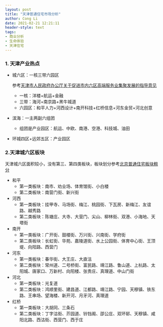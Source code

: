```yaml
---
layout: post
title: "天津普通住宅市场分析"
author: Cong Li
date: 2021-02-21 12:21:11
header-style: text
tags:
- 商业分析
- 生命体验
- 天津住宅
---
```

### 1. 天津产业热点

- 城六区：一核三带六园区

  参考[天津市人民政府办公厅关于促进市内六区高端服务业集聚发展的指导意见](http://www.tj.gov.cn/zwgk/szfwj/tjsrmzfbgt/202005/t20200519_2370602.html)

  - 一核：洋楼+航运+金融
  - 三带：海河+南京路+黑牛城道
  - 六园区：和平人力+河西设计+南开科技+红桥信息+河东金贸+河北创意

- 滨海：一主两副六组团

  - 组团是产业园区：航运、中欧、南港、空港、科技城、油田

- 环城四区+远郊五区：产业园区

### 2.天津城六区板块

天津城六区面积较小，没有第三、第四类板块，板块划分参考[北京普通住宅板块粗分](https://www.congli.pw/2021/01/11/beijing-subdistrict-diversity-exp/)

- 和平
  - 第一类板块：南市、劝业场、体育馆街、小白楼
  - 第二类板块：南营门街、新兴街
- 河西
  - 第一类板块：挂甲寺、马场街、梅江、桃园街、下瓦房、新梅江、友谊路、越秀路
  - 第二类板块：陈塘庄、大寺、大营门、尖山、柳林街、双港、小海地、天塔街
- 南开
  - 第一类板块：广开街、鼓楼街、万兴街、兴南街、学府街
  - 第二类板块：长虹街、华苑、嘉陵道街、水上公园街、体育中心街、王顶堤、向阳路、西营门
- 河东
  - 第一类板块：春华街、大王庄、大直沽
  - 第二类板块：常州道、二号桥街、富民路、靖江路、鲁山道、上杭路、太阳城、唐家口、万新村、向阳楼、张贵庄、真理道、中山门街
- 河北
  - 第一类板块：光复道
  - 第二类板块：鸿顺里街、建昌道、江都路、靖江路、宁园、天穆镇、铁东路、王串场、望海楼、新开河、月牙河、真理道
- 红桥
  - 第一类板块：大胡同、三条石
  - 第二类板块：丁字沽街、芥园道、铃铛阁、邵公庄、双环邨、天穆镇、咸阳北路、西沽街、西营门、西于庄
